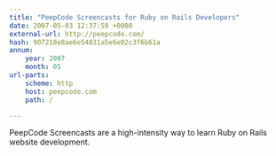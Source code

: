 ```yaml
---
title: "PeepCode Screencasts for Ruby on Rails Developers"
date: 2007-05-03 12:37:59 +0000
external-url: http://peepcode.com/
hash: 907218e8ae6e54831a5e6e02c3f6b61a
annum:
    year: 2007
    month: 05
url-parts:
    scheme: http
    host: peepcode.com
    path: /

---
```


PeepCode Screencasts are a high-intensity way to learn Ruby on Rails website development.
